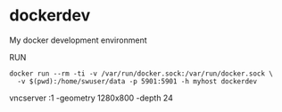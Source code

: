 # dockerdev
My docker development environment

RUN

```
docker run --rm -ti -v /var/run/docker.sock:/var/run/docker.sock \
  -v $(pwd):/home/swuser/data -p 5901:5901 -h myhost dockerdev
```
vncserver :1 -geometry 1280x800 -depth 24
```
